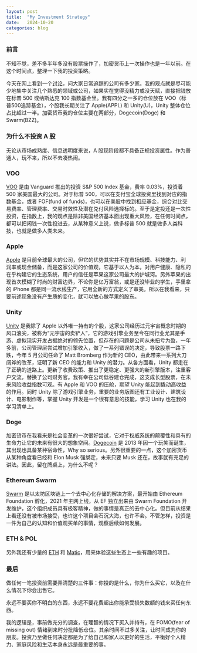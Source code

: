 ```yaml
---
layout: post
title:  "My Investment Strategy"
date:   2024-10-20
categories: blog
---
```


### 前言
不知不觉，差不多半年多没有股票操作了，加密货币上一次操作也是一年以前。在这个时间点，整理一下我的投资策略。

今天在网上看到一个[讨论](https://www.reddit.com/r/ValueInvesting/comments/1g7857u/how_many_companies_you_keep_track_of/)，问大家日常追踪的公司有多少家。我的观点就是尽可能少地集中关注几个熟悉的领域或公司，如果实在觉得没精力或没天赋，直接把钱放在标普 500 或纳斯达克 100 指数基金里。我有四分之一多的仓位放在 VOO（标普500追踪基金），个股我长期关注了 Apple(APPL) 和 Unity(U)，Unity 整体仓位占比超过一半。加密货币我的仓位主要在两部分，Dogecoin(Doge) 和 Swarm(BZZ)。

### 为什么不投资 A 股
无论从市场成熟度、信息透明度来说，A 股现阶段都不具备正规投资属性。作为普通人，玩不来，所以不去凑热闹。

### VOO
[VOO](https://investor.vanguard.com/investment-products/etfs/profile/voo) 是由 Vanguard 推出的投资 S&P 500 Index 基金，费率 0.03%，投资着 500 家美国最大的公司。对于标普 500，可以在支付宝全球投资里找到对应的指数基金，或者 FOF(fund of funds)，也可以在美股中找到相应基金，综合对比交易费率、管理费率、交易时效性及潜在兑付风险选择标的。至于是定投还是一次性投资，在指数上，我的观点是除非美国经济基本面出现重大风险，在任何时间点，都可以把闲钱一次性投进去，从某种意义上说，做多标普 500 就是做多人类科技，也就是做多人类未来。

### Apple
[Apple](https://investor.apple.com/investor-relations/default.aspx) 是目前全球最大的公司，但它的优势其实并不在市场规模、科技能力、利润率或现金储备，而是这家公司的价值观，它基于以人为本，对用户健康、隐私的在乎构建它的生态系统，用户的信任是苹果这家公司最大的护城河。另外苹果的出现首次模糊了时尚的财富边界，不论你是亿万富翁，或是还没毕业的学生，手里拿的 iPhone 都是同一流水线生产，它用全新的方式定义了审美。所以在我看来，只要前述现象没有产生质的变化，就可以放心做苹果的股东。

### Unity
[Unity](https://investors.unity.com/overview/default.aspx) 是我除了 Apple 以外唯一持有的个股，这家公司经历过元宇宙概念时期的风口浪尖，被称为“元宇宙的卖铲人”，它的游戏引擎业务至今在同行业尤其是手游、虚拟现实开发占据绝对的领先位置，但存在的问题是公司从未扭亏为盈，一年多前，公司管理层尝试增加引擎收入，做了一系列错误的决定，导致股票一路下跌，今年 5 月公司任命了 Matt Bromberg 作为新的 CEO，由此带来一系列大刀阔斧的改革，证明了新 CEO 的能力和 Unity 的潜力。从各方面看，Unity 都走在了正确的道路上。更新了收费政策、推出了更稳定、更强大的新引擎版本，注重客户交流，替换了公司财务官。我有幸在公司低谷建仓完成，这支成长型股票，在未来风险收益指数可观。有 Apple 和 VOO 的压舱，期望 Unity 能起到撬动高收益的作用。同时 Unity 除了游戏引擎业务，重要的业务版图还有工业设计、建筑设计、电影制作等，掌握 Unity 开发是一个很有意思的技能，学习 Unity 也在我的学习清单上。

### Doge
加密货币在我看来是社会变革的一次很好尝试，它对于权威系统的颠覆性和具有的生命力让它的未来有很大的想象空间。[Dogecoin](https://dogecoin.com/) 是 2013 年因一个玩笑而诞生，其出现也具备某种宿命性，Why so serious。另外很重要的一点，这个加密货币从某种角度看已经和 Elon Musk 强绑定，未来只要 Musk 还在，故事就有充足的讲法。因此，留在牌桌上，为什么不呢？

### Ethereum Swarm
[Swarm](https://www.ethswarm.org/) 是以太坊区块链上一个去中心化存储的解决方案，最开始由 Ethereum Foundation 孵化，2021 年主网上线，从 EF 独立出来由 Swarm Foundation 开发维护，这个组织成员具有极客精神，做的事情是真正的去中心化。但目前从结果上看还没有被市场接受，也许这个项目会石沉大海，也许不会。不管怎样，投资是一件为自己的认知和价值观买单的事情，观察后续如何发展。

### ETH & POL
另外我还有少量的 [ETH](https://ethereum.org/) 和 [Matic](https://polygon.technology/)，用来体验这些生态上一些有趣的项目。

### 最后
做任何一笔投资前需要弄清楚的三件事：你投的是什么，你为什么买它，以及在什么情况下你会出售它。

永远不要买你不明白的东西，永远不要花费超出你能承受损失数额的钱来买任何东西。

我的逻辑是，事前做充分的调查，在理智的情况下买入并持有，在 FOMO(fear of missing out) 情绪到来时分批降低仓位。其余时间不过多关注，让时间成为你的朋友。投资乃至做任何决定都是为了给自己和家人以更好的生活，平衡好个人精力、家庭风险和生活本身永远是最重要的事。
